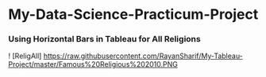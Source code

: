 # My-Data-Science-Practicum-Project

### Using Horizontal Bars in Tableau for All Religions

! [ReligAll] https://raw.githubusercontent.com/RayanSharif/My-Tableau-Project/master/Famous%20Religious%202010.PNG
